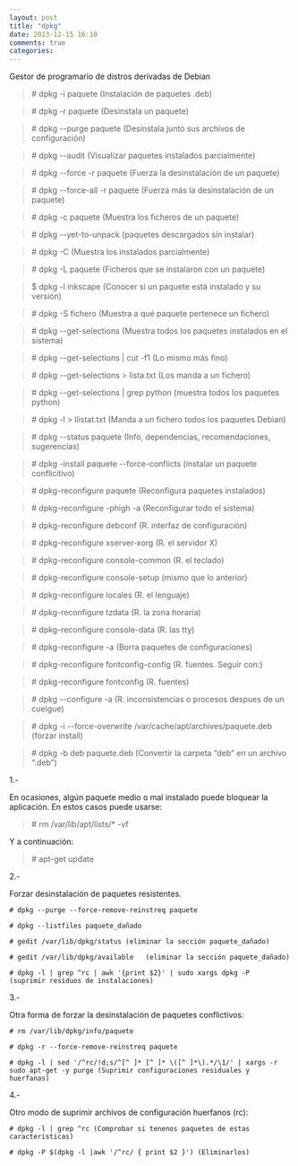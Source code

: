 ```yaml
---
layout: post
title: "dpkg"
date: 2013-12-15 16:10
comments: true
categories: 
---
```

Gestor de programario de distros derivadas de Debian   

>\# dpkg -i paquete   (Instalación de paquetes .deb)

>\# dpkg -r paquete   (Desinstala un paquete)

>\# dpkg --purge paquete    (Desinstala junto sus archivos de configuración)

>\# dpkg --audit   (Visualizar paquetes instalados parcialmente)

>\# dpkg --force -r paquete  (Fuerza la desinstalación de un paquete)

>\# dpkg --force-all -r paquete  (Fuerza más la desinstalación de un paquete)

>\# dpkg -c paquete   (Muestra los ficheros de un paquete)

>\# dpkg --yet-to-unpack  (paquetes descargados sin instalar)

>\# dpkg -C   (Muestra los instalados parcialmente)

>\# dpkg -L paquete  (Ficheros que se instalaron con un paquete)

>$ dpkg -l inkscape  (Conocer si un paquete está instalado y su versión)

>\# dpkg -S fichero    (Muestra a qué paquete pertenece un fichero)

>\# dpkg --get-selections   (Muestra todos los paquetes instalados en el sistema)

>\# dpkg --get-selections | cut -f1 (Lo mismo más fino)

>\# dpkg --get-selections > lista.txt    (Los manda a un fichero)

>\# dpkg --get-selections | grep python (muestra todos los paquetes python)

>\# dpkg -l > llistat.txt      (Manda a un fichero todos los paquetes Debian)

>\# dpkg --status paquete  (Info, dependencias, recomendaciones, sugerencias)

>\# dpkg -install paquete --force-conflicts (instalar un paquete conflicitivo)

>\# dpkg-reconfigure paquete    (Reconfigura paquetes instalados)

>\# dpkg-reconfigure -phigh -a   (Reconfigurar todo el sistema)

>\# dpkg-reconfigure debconf    (R. interfaz de configuración)

>\# dpkg-reconfigure xserver-xorg  (R. el servidor X)

>\# dpkg-reconfigure console-common (R. el teclado)

>\# dpkg-reconfigure console-setup (mismo que lo anterior)

>\# dpkg-reconfigure locales     (R. el lenguaje)

>\# dpkg-reconfigure tzdata      (R. la zona horaria)

>\# dpkg-reconfigure console-data (R. las tty)

>\# dpkg-reconfigure -a (Borra paquetes de configuraciones)

>\# dpkg-reconfigure fontconfig-config  (R. fuentes. Seguir con:)

>\# dpkg-reconfigure fontconfig  (R. fuentes)

>\# dpkg --configure -a  (R. inconsistencias o procesos despues de un cuelgue)

>\# dpkg -i --force-overwrite /var/cache/apt/archives/paquete.deb (forzar install) 

>\# dpkg -b deb paquete.deb (Convertir la carpeta “deb” en un archivo “.deb”)

1.-

En ocasiones, algún paquete medio o mal instalado puede bloquear la aplicación. En estos casos puede usarse:

>\# rm /var/lib/apt/lists/* -vf 

Y a continuación: 

>\# apt-get update

2.-

Forzar desinstalación de paquetes resistentes.

	# dpkg --purge --force-remove-reinstreq paquete 

	# dpkg --listfiles paquete_dañado 

	# gedit /var/lib/dpkg/status (eliminar la sección paquete_dañado) 

	# gedit /var/lib/dpkg/available   (eliminar la sección paquete_dañado)

	# dpkg -l | grep ^rc | awk '{print $2}' | sudo xargs dpkg -P  (suprimir residuos de instalaciones)

3.-

Otra forma de forzar la desinstalación de paquetes conflictivos:

	# rm /var/lib/dpkg/info/paquete

	# dpkg -r --force-remove-reinstreq paquete

	# dpkg -l | sed '/^rc/!d;s/^[^ ]* [^ ]* \([^ ]*\).*/\1/' | xargs -r sudo apt-get -y purge (Suprimir configuraciones residuales y huerfanas)

4.-

Otro modo de suprimir archivos de configuración huerfanos (rc):

	# dpkg -l | grep ^rc (Comprobar si tenenos paquetes de estas caracteristicas)

	# dpkg -P $(dpkg -l |awk '/^rc/ { print $2 }') (Eliminarlos)

